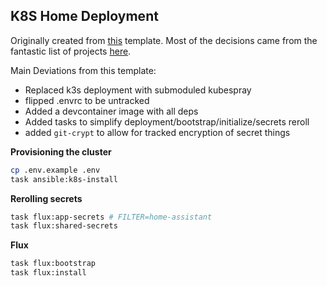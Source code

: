 
## K8S Home Deployment
Originally created from [this](https://github.com/k8s-at-home/template-cluster-k3s) template. Most of the decisions came from the fantastic list of projects [here](https://github.com/k8s-at-home/awesome-home-kubernetes).

Main Deviations from this template:
 - Replaced k3s deployment with submoduled kubespray
 - flipped .envrc to be untracked
 - Added a devcontainer image with all deps
 - Added tasks to simplify deployment/bootstrap/initialize/secrets reroll
 - added `git-crypt` to allow for tracked encryption of secret things

**Provisioning the cluster**
```bash
cp .env.example .env
task ansible:k8s-install
```

**Rerolling secrets**
```bash
task flux:app-secrets # FILTER=home-assistant
task flux:shared-secrets
```

**Flux**
```bash
task flux:bootstrap
task flux:install
```
